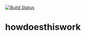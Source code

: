 [![Build Status](https://travis-ci.org/jemand771/howdoesthiswork.svg?branch=master)](https://travis-ci.org/jemand771/howdoesthiswork)

# howdoesthiswork

